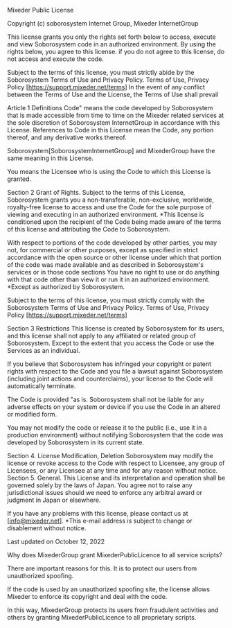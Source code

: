 Mixeder Public License


Copyright (c) soborosystem Internet Group, Mixeder InternetGroup

This license grants you only the rights set forth below to access, execute and view Soborosystem code in an authorized environment. By using the rights below, you agree to this license. if you do not agree to this license, do not access and execute the code.

Subject to the terms of this license, you must strictly abide by the Soborosystem Terms of Use and Privacy Policy.
Terms of Use, Privacy Policy [https://support.mixeder.net/terms]
In the event of any conflict between the Terms of Use and the License, the Terms of Use shall prevail

Article 1 Definitions
Code" means the code developed by Soborosystem that is made accessible from time to time on the Mixeder related services at the sole discretion of Soborosystem InternetGroup in accordance with this License. References to Code in this License mean the Code, any portion thereof, and any derivative works thereof.

Soborosystem[SoborosystemInternetGroup] and MixederGroup have the same meaning in this License.

You means the Licensee who is using the Code to which this License is granted.

Section 2 Grant of Rights.
Subject to the terms of this License, Soborosystem grants you a non-transferable, non-exclusive, worldwide, royalty-free license to access and use the Code for the sole purpose of viewing and executing in an authorized environment.
*This license is conditioned upon the recipient of the Code being made aware of the terms of this license and attributing the Code to Soborosystem.

With respect to portions of the code developed by other parties, you may not, for commercial or other purposes, except as specified in strict accordance with the open source or other license under which that portion of the code was made available and as described in Soborosystem's services or in those code sections You have no right to use or do anything with that code other than view it or run it in an authorized environment.
*Except as authorized by Soborosystem.

Subject to the terms of this license, you must strictly comply with the Soborosystem Terms of Use and Privacy Policy.
Terms of Use, Privacy Policy [https://support.mixeder.net/terms]


Section 3 Restrictions
This license is created by Soborosystem for its users, and this license shall not apply to any affiliated or related group of Soborosystem. Except to the extent that you access the Code or use the Services as an individual.

If you believe that Soborosystem has infringed your copyright or patent rights with respect to the Code and you file a lawsuit against Soborosystem (including joint actions and counterclaims), your license to the Code will automatically terminate.

The Code is provided "as is. Soborosystem shall not be liable for any adverse effects on your system or device if you use the Code in an altered or modified form.

You may not modify the code or release it to the public (i.e., use it in a production environment) without notifying Soborosystem that the code was developed by Soborosystem in its current state.


Section 4. License Modification, Deletion
Soborosystem may modify the license or revoke access to the Code with respect to Licensee, any group of Licensees, or any Licensee at any time and for any reason without notice.
Section 5. General.
This License and its interpretation and operation shall be governed solely by the laws of Japan. You agree not to raise any jurisdictional issues should we need to enforce any arbitral award or judgment in Japan or elsewhere.

If you have any problems with this license, please contact us at [info@mixeder.net].
*This e-mail address is subject to change or disablement without notice.

Last updated on October 12, 2022






Why does MixederGroup grant MixederPublicLicence to all service scripts? 

There are important reasons for this. It is to protect our users from unauthorized spoofing. 

If the code is used by an unauthorized spoofing site, the license allows Mixeder to enforce its copyright and deal with the code.

 In this way, MixederGroup protects its users from fraudulent activities and others by granting MixederPublicLicence to all proprietary scripts.


 
